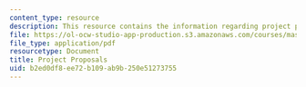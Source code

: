 ```yaml
---
content_type: resource
description: This resource contains the information regarding project proposals.
file: https://ol-ocw-studio-app-production.s3.amazonaws.com/courses/mas-965-nextlab-i-designing-mobile-technologies-for-the-next-billion-users-fall-2008/b2ed0df8ee72b109ab9b250e51273755_MITMAS_965F08_Lec02_prop.pdf
file_type: application/pdf
resourcetype: Document
title: Project Proposals
uid: b2ed0df8-ee72-b109-ab9b-250e51273755
---
```

